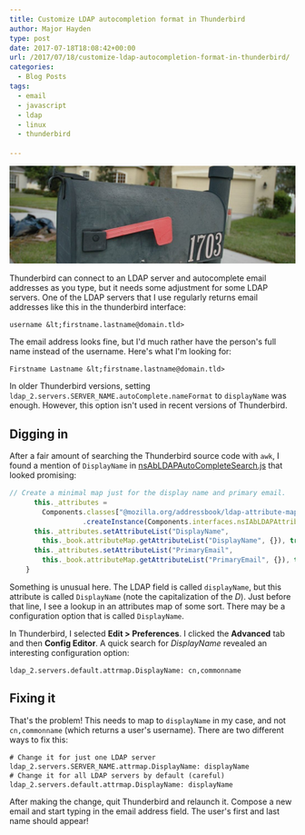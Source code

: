 ```yaml
---
title: Customize LDAP autocompletion format in Thunderbird
author: Major Hayden
type: post
date: 2017-07-18T18:08:42+00:00
url: /2017/07/18/customize-ldap-autocompletion-format-in-thunderbird/
categories:
  - Blog Posts
tags:
  - email
  - javascript
  - ldap
  - linux
  - thunderbird

---
```

![1]

Thunderbird can connect to an LDAP server and autocomplete email addresses as you type, but it needs some adjustment for some LDAP servers. One of the LDAP servers that I use regularly returns email addresses like this in the thunderbird interface:

```
username &lt;firstname.lastname@domain.tld>
```

The email address looks fine, but I'd much rather have the person's full name instead of the username. Here's what I'm looking for:

```
Firstname Lastname &lt;firstname.lastname@domain.tld>
```

In older Thunderbird versions, setting `ldap_2.servers.SERVER_NAME.autoComplete.nameFormat` to `displayName` was enough. However, this option isn't used in recent versions of Thunderbird.

## Digging in

After a fair amount of searching the Thunderbird source code with `awk`, I found a mention of `DisplayName` in [nsAbLDAPAutoCompleteSearch.js][2] that looked promising:

```javascript
// Create a minimal map just for the display name and primary email.
      this._attributes =
        Components.classes["@mozilla.org/addressbook/ldap-attribute-map;1"]
                  .createInstance(Components.interfaces.nsIAbLDAPAttributeMap);
      this._attributes.setAttributeList("DisplayName",
        this._book.attributeMap.getAttributeList("DisplayName", {}), true);
      this._attributes.setAttributeList("PrimaryEmail",
        this._book.attributeMap.getAttributeList("PrimaryEmail", {}), true);
    }
```

Something is unusual here. The LDAP field is called `displayName`, but this attribute is called `DisplayName` (note the capitalization of the _D_). Just before that line, I see a lookup in an attributes map of some sort. There may be a configuration option that is called `DisplayName`.

In Thunderbird, I selected **Edit > Preferences**. I clicked the **Advanced** tab and then **Config Editor**. A quick search for _DisplayName_ revealed an interesting configuration option:

```
ldap_2.servers.default.attrmap.DisplayName: cn,commonname
```

## Fixing it

That's the problem! This needs to map to `displayName` in my case, and not `cn,commonname` (which returns a user's username). There are two different ways to fix this:

```
# Change it for just one LDAP server
ldap_2.servers.SERVER_NAME.attrmap.DisplayName: displayName
# Change it for all LDAP servers by default (careful)
ldap_2.servers.default.attrmap.DisplayName: displayName
```

After making the change, quit Thunderbird and relaunch it. Compose a new email and start typing in the email address field. The user's first and last name should appear!

 [1]: /wp-content/uploads/2017/07/1280px-Mailbox_USA-e1500401199427.jpg
 [2]: https://dxr.mozilla.org/comm-central/source/mailnews/addrbook/src/nsAbLDAPAutoCompleteSearch.js#232-233
